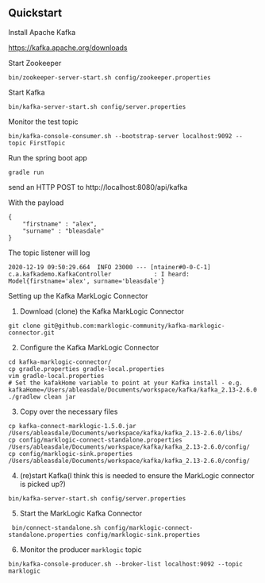 ## Quickstart
Install Apache Kafka

https://kafka.apache.org/downloads

Start Zookeeper
```
bin/zookeeper-server-start.sh config/zookeeper.properties
```

Start Kafka

```
bin/kafka-server-start.sh config/server.properties
```

Monitor the test topic

```
bin/kafka-console-consumer.sh --bootstrap-server localhost:9092 --topic FirstTopic
```

Run the spring boot app
```
gradle run
```

send an HTTP POST to http://localhost:8080/api/kafka
 
With the payload

```
{
	"firstname" : "alex",
	"surname" : "bleasdale"
}
```


The topic listener will log

```
2020-12-19 09:50:29.664  INFO 23000 --- [ntainer#0-0-C-1] c.a.kafkademo.KafkaController            : I heard: Model{firstname='alex', surname='bleasdale'}
```

Setting up the Kafka MarkLogic Connector

1. Download (clone) the Kafka MarkLogic Connector

```
git clone git@github.com:marklogic-community/kafka-marklogic-connector.git
```
2. Configure the Kafka MarkLogic Connector
```
cd kafka-marklogic-connector/
cp gradle.properties gradle-local.properties
vim gradle-local.properties
# Set the kafakHome variable to point at your Kafka install - e.g. kafkaHome=/Users/ableasdale/Documents/workspace/kafka/kafka_2.13-2.6.0
./gradlew clean jar
```
3. Copy over the necessary files

```
cp kafka-connect-marklogic-1.5.0.jar /Users/ableasdale/Documents/workspace/kafka/kafka_2.13-2.6.0/libs/
cp config/marklogic-connect-standalone.properties /Users/ableasdale/Documents/workspace/kafka/kafka_2.13-2.6.0/config/
cp config/marklogic-sink.properties /Users/ableasdale/Documents/workspace/kafka/kafka_2.13-2.6.0/config/
```

4. (re)start Kafka(I think this is needed to ensure the MarkLogic connector is picked up?)

```
bin/kafka-server-start.sh config/server.properties
```

5. Start the MarkLogic Kafka Connector

```
 bin/connect-standalone.sh config/marklogic-connect-standalone.properties config/marklogic-sink.properties
```

6. Monitor the producer `marklogic` topic

```
bin/kafka-console-producer.sh --broker-list localhost:9092 --topic marklogic
```
